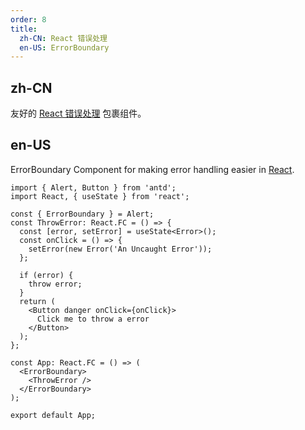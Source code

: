 ```yaml
---
order: 8
title:
  zh-CN: React 错误处理
  en-US: ErrorBoundary
---
```


## zh-CN

友好的 [React 错误处理](https://reactjs.org/blog/2017/07/26/error-handling-in-react-16.html) 包裹组件。

## en-US

ErrorBoundary Component for making error handling easier in [React](https://reactjs.org/blog/2017/07/26/error-handling-in-react-16.html).

```tsx
import { Alert, Button } from 'antd';
import React, { useState } from 'react';

const { ErrorBoundary } = Alert;
const ThrowError: React.FC = () => {
  const [error, setError] = useState<Error>();
  const onClick = () => {
    setError(new Error('An Uncaught Error'));
  };

  if (error) {
    throw error;
  }
  return (
    <Button danger onClick={onClick}>
      Click me to throw a error
    </Button>
  );
};

const App: React.FC = () => (
  <ErrorBoundary>
    <ThrowError />
  </ErrorBoundary>
);

export default App;
```
